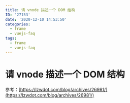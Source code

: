 ```yaml
---
title: 请 vnode 描述一个 DOM 结构
ID: '27153'
date: '2020-12-10 14:53:50'
categories:
  - frame
  - vuejs-faq
tags:
  - frame
  - vuejs-faq
---
```


# 请 vnode 描述一个 DOM 结构

参考：[https://lzwdot.com/blog/archives/26981/](https://lzwdot.com/blog/archives/26981/)
 
 
 
 
 
 
 
 
 
 
 
 
 
 
 
 
 
 
 
 
